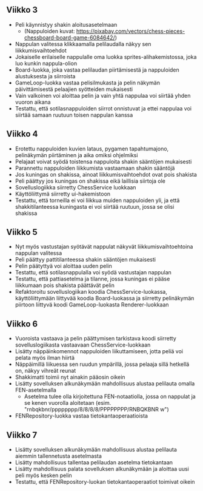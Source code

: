 ## Viikko 3

- Peli käynnistyy shakin aloitusasetelmaan
    - (Nappuloiden kuvat: https://pixabay.com/vectors/chess-pieces-chessboard-board-game-6084642/)
- Nappulan valitessa klikkaamalla pelilaudalla näkyy sen liikkumisvaihtoehdot
- Jokaiselle erilaiselle nappulalle oma luokka sprites-alihakemistossa, joka luo kunkin nappula-olion
- Board-luokka, joka vastaa pelilaudan piirtämisestä ja nappuloiden alustuksesta ja siirroista
- GameLoop-luokka vastaa pelisilmukasta ja pelin näkymän päivittämisestä pelaajien syötteiden mukaisesti
- Vain valkoinen voi aloittaa pelin ja vain yhtä nappulaa voi siirtää yhden vuoron aikana
- Testattu, että sotilasnappuloiden siirrot onnistuvat ja ettei nappulaa voi siirtää samaan ruutuun toisen nappulan kanssa


## Viikko 4
- Erotettu nappuloiden kuvien lataus, pygamen tapahtumajono, pelinäkymän piirtäminen ja aika omiksi ohjelmiksi
- Pelajaat voivat syödä toistensa nappuloita shakin sääntöjen mukaisesti
- Parannettu nappuloiden liikkumista vastaamaan shakin sääntöjä
- Jos kuningas on shakissa, ainoat liikkumisvaihtoehdot ovat pois shakista
- Peli päättyy jos kuningas on shakissa eikä laillisia siirtoja ole
- Sovelluslogiikka siirretty ChessService luokkaan
- Käyttöliittymä siirretty ui-hakemistoon
- Testattu, että torneilla ei voi liikkua muiden nappuloiden yli, ja että shakkitilanteessa kuningasta ei voi siirtää ruutuun, jossa se olisi shakissa

## Viikko 5
- Nyt myös vastustajan syötävät nappulat näkyvät liikkumisvaihtoehtoina nappulan valitessa
- Peli päättyy pattitilanteessa shakin sääntöjen mukaisesti
- Pelin päätyttyä voi aloittaa uuden pelin
- Testattu, että sotilasnappulalla voi syödä vastustajan nappulan
- Testattu, että pattiasetelma ja tilanne, jossa kuningas ei pääse liikkumaan pois shakista päättävät pelin
- Refaktoroitu sovelluslogiikan koodia ChessService-luokassa, käyttöliittymään liittyvää koodia Board-luokassa ja siirretty pelinäkymän piirtoon liittyvä koodi GameLoop-luokasta Renderer-luokkaan

## Viikko 6
- Vuoroista vastaava ja pelin päättymisen tarkistava koodi siirretty sovelluslogiikasta vastaavaan ChessService-luokkaan
- Lisätty näppäinkomennot nappuloiden liikuttamiseen, jotta peliä voi pelata myös ilman hiirtä
- Näppäimillä liikuessa sen ruudun ympärillä, jossa pelaaja sillä hetkellä on, näkyy vihreät reunat
- Shakkimatti toimii nyt ainakin pääosin oikein
- Lisätty sovelluksen alkunäkymään mahdollisuus alustaa pelilauta omalla FEN-asetelmalla
    - Asetelma tulee olla kirjoitettuna FEN-notaatiolla, jossa on nappulat ja se kenen vuorolla aloitetaan (esim. "rnbqkbnr/pppppppp/8/8/8/8/PPPPPPPP/RNBQKBNR w")
- FENRepository-luokka vastaa tietokantaoperaatioista

## Viikko 7
- Lisätty sovelluksen alkunäkymään mahdollisuus alustaa pelilauta aiemmin tallennetusta asetelmasta
- Lisätty mahdollisuus tallentaa pelilaudan asetelma tietokantaan
- Lisätty mahdollisuus palata sovelluksen alkunäkymään ja aloittaa uusi peli myös kesken pelin
- Testattu, että FENRepository-luokan tietokantaoperaatiot toimivat oikein